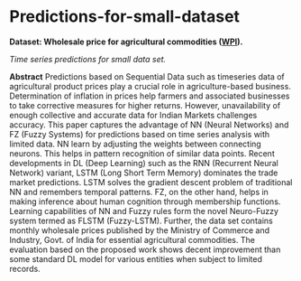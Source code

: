 # Predictions-for-small-dataset
**Dataset: Wholesale price for agricultural commodities ([WPI](https://eaindustry.nic.in/)).**

*Time series predictions for small data set.*

**Abstract**
Predictions based on Sequential Data such as timeseries
data of agricultural product prices play a crucial role in
agriculture-based business. Determination of inflation in prices
help farmers and associated businesses to take corrective measures
for higher returns. However, unavailability of enough collective
and accurate data for Indian Markets challenges accuracy.
This paper captures the advantage of NN (Neural Networks) and
FZ (Fuzzy Systems) for predictions based on time series analysis
with limited data. NN learn by adjusting the weights between
connecting neurons. This helps in pattern recognition of similar
data points. Recent developments in DL (Deep Learning) such
as the RNN (Recurrent Neural Network) variant, LSTM (Long
Short Term Memory) dominates the trade market predictions.
LSTM solves the gradient descent problem of traditional NN and
remembers temporal patterns. FZ, on the other hand, helps in
making inference about human cognition through membership
functions. Learning capabilities of NN and Fuzzy rules form the
novel Neuro-Fuzzy system termed as FLSTM (Fuzzy-LSTM).
Further, the data set contains monthly wholesale prices published
by the Ministry of Commerce and Industry, Govt. of India for
essential agricultural commodities. The evaluation based on the
proposed work shows decent improvement than some standard
DL model for various entities when subject to limited records.
